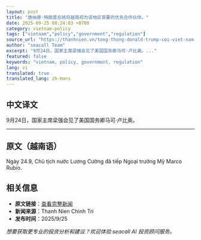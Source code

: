 ```yaml
---
layout: post
title: "唐纳德·特朗普总统将越南视为该地区首要的优先合作伙伴。"
date: 2025-09-25 08:24:03 +0700
category: vietnam-policy
tags: ["vietnam","policy","government","regulation"]
source_url: "https://thanhnien.vn/tong-thong-donald-trump-coi-viet-nam-la-doi-tac-uu-tien-hang-dau-o-khu-vuc-185250925045917847.htm"
author: "seacall Team"
excerpt: "9月24日，国家主席梁强会见了美国国务卿马可·卢比奥。..."
featured: false
keywords: "vietnam, policy, government, regulation"
lang: vi
translated: true
translated_lang: zh-Hans
---
```


## 中文译文

9月24日，国家主席梁强会见了美国国务卿马可·卢比奥。

---

## 原文（越南语）

Ng&agrave;y 24.9, Chủ tịch nước Lương Cường đ&atilde; tiếp Ngoại trưởng Mỹ Marco Rubio.

## 相关信息

- **原文链接**：[查看完整新闻](https://thanhnien.vn/tong-thong-donald-trump-coi-viet-nam-la-doi-tac-uu-tien-hang-dau-o-khu-vuc-185250925045917847.htm)
- **新闻来源**：Thanh Nien Chinh Tri
- **发布时间**：2025/9/25

*想要获取更专业的投资分析和建议？欢迎体验 seacall AI 投资顾问服务。*